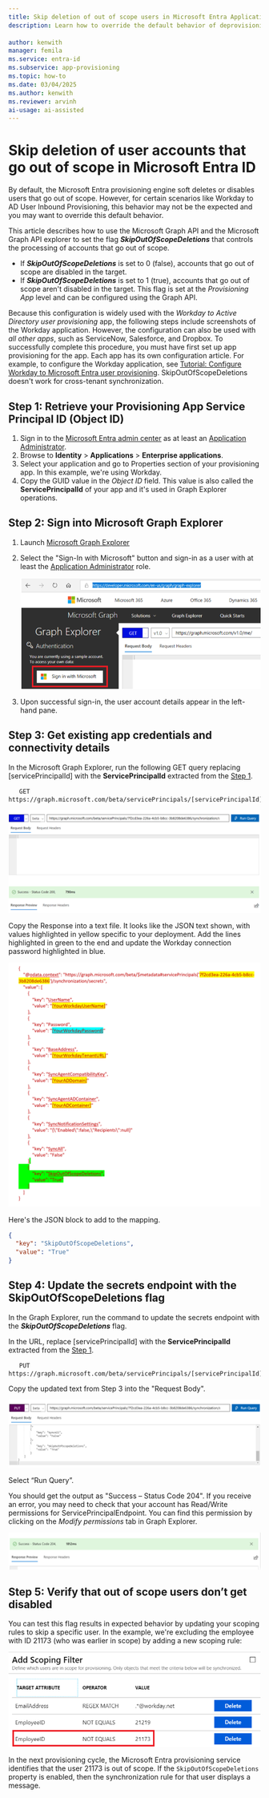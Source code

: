 ```yaml
---
title: Skip deletion of out of scope users in Microsoft Entra Application Provisioning
description: Learn how to override the default behavior of deprovisioning out of scope users in Microsoft Entra ID.

author: kenwith
manager: femila
ms.service: entra-id
ms.subservice: app-provisioning
ms.topic: how-to
ms.date: 03/04/2025
ms.author: kenwith
ms.reviewer: arvinh
ai-usage: ai-assisted
---
```

# Skip deletion of user accounts that go out of scope in Microsoft Entra ID

By default, the Microsoft Entra provisioning engine soft deletes or disables users that go out of scope. However, for certain scenarios like Workday to AD User Inbound Provisioning, this behavior may not be the expected and you may want to override this default behavior.  

This article describes how to use the Microsoft Graph API and the Microsoft Graph API explorer to set the flag ***SkipOutOfScopeDeletions*** that controls the processing of accounts that go out of scope. 
* If ***SkipOutOfScopeDeletions*** is set to 0 (false), accounts that go out of scope are disabled in the target.
* If ***SkipOutOfScopeDeletions*** is set to 1 (true), accounts that go out of scope aren't disabled in the target. This flag is set at the *Provisioning App* level and can be configured using the Graph API. 

Because this configuration is widely used with the *Workday to Active Directory user provisioning* app, the following steps include screenshots of the Workday application. However, the configuration can also be used with *all other apps*, such as ServiceNow, Salesforce, and Dropbox. To successfully complete this procedure, you must have first set up app provisioning for the app. Each app has its own configuration article. For example, to configure the Workday application, see [Tutorial: Configure Workday to Microsoft Entra user provisioning](~/identity/saas-apps/workday-inbound-cloud-only-tutorial.md). SkipOutOfScopeDeletions  doesn't work for cross-tenant synchronization.

## Step 1: Retrieve your Provisioning App Service Principal ID (Object ID)


1. Sign in to the [Microsoft Entra admin center](https://entra.microsoft.com) as at least an [Application Administrator](~/identity/role-based-access-control/permissions-reference.md#application-administrator).
1. Browse to **Identity** > **Applications** > **Enterprise applications**.
1. Select your application and go to Properties section of your provisioning app. In this example, we're using Workday.
1. Copy the GUID value in the *Object ID* field. This value is also called the **ServicePrincipalId** of your app and it's used in Graph Explorer operations.

## Step 2: Sign into Microsoft Graph Explorer

1. Launch [Microsoft Graph Explorer](https://developer.microsoft.com/graph/graph-explorer)
1. Select the "Sign-In with Microsoft" button and sign-in as a user with at least the [Application Administrator](~/identity/role-based-access-control/permissions-reference.md#application-administrator) role.

    ![Screenshot of Microsoft Graph Explorer Sign-in.](./media/skip-out-of-scope-deletions/wd_export_02.png)

1. Upon successful sign-in, the user account details appear in the left-hand pane.

## Step 3: Get existing app credentials and connectivity details

In the Microsoft Graph Explorer, run the following GET query replacing [servicePrincipalId]  with the **ServicePrincipalId** extracted from the [Step 1](#step-1-retrieve-your-provisioning-app-service-principal-id-object-id).

```http
   GET https://graph.microsoft.com/beta/servicePrincipals/[servicePrincipalId]/synchronization/secrets
```

   ![Screenshot of GET job query.](./media/skip-out-of-scope-deletions/skip-03.png)

Copy the Response into a text file. It looks like the JSON text shown, with values highlighted in yellow specific to your deployment. Add the lines highlighted in green to the end and update the Workday connection password highlighted in blue. 

   ![Screenshot of GET job response.](./media/skip-out-of-scope-deletions/skip-04.png)

Here's the JSON block to add to the mapping. 

```json
{
  "key": "SkipOutOfScopeDeletions",
  "value": "True"
}
```

## Step 4: Update the secrets endpoint with the SkipOutOfScopeDeletions flag

In the Graph Explorer, run the command to update the secrets endpoint with the ***SkipOutOfScopeDeletions*** flag. 

In the URL, replace [servicePrincipalId]  with the **ServicePrincipalId** extracted from the [Step 1](#step-1-retrieve-your-provisioning-app-service-principal-id-object-id). 

```http
   PUT https://graph.microsoft.com/beta/servicePrincipals/[servicePrincipalId]/synchronization/secrets
```
Copy the updated text from Step 3 into the "Request Body". 

   ![Screenshot of PUT request.](./media/skip-out-of-scope-deletions/skip-05.png)

Select “Run Query”. 

You should get the output as "Success – Status Code 204". If you receive an error, you may need to check that your account has Read/Write permissions for ServicePrincipalEndpoint. You can find this permission by clicking on the *Modify permissions* tab in Graph Explorer.

   ![Screenshot of PUT response.](./media/skip-out-of-scope-deletions/skip-06.png)

## Step 5: Verify that out of scope users don’t get disabled

You can test this flag results in expected behavior by updating your scoping rules to skip a specific user. In the example, we're excluding the employee with ID 21173 (who was earlier in scope) by adding a new scoping rule: 

   ![Screenshot that shows the "Add Scoping Filter" section with an example user highlighted.](./media/skip-out-of-scope-deletions/skip-07.png)

In the next provisioning cycle, the Microsoft Entra provisioning service identifies that the user 21173 is out of scope. If the `SkipOutOfScopeDeletions` property is enabled, then the synchronization rule for that user displays a message. 
